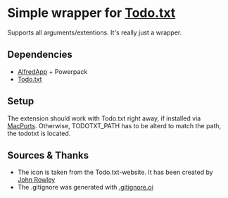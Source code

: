 # Simple wrapper for [Todo.txt](todotxt.com)

Supports all arguments/extentions. It's really just a wrapper.

## Dependencies

- [AlfredApp](http://www.alfredapp.com) + Powerpack
- [Todo.txt](http://www.todotxt.com)

## Setup

The extension should work with Todo.txt right away, if installed via [MacPorts](https://trac.macports.org/browser/trunk/dports/office/todotxt/Portfile). Otherwise, TODOTXT_PATH has to be alterd to match the path, the todotxt is located.

## Sources & Thanks

- The icon is taken from the Todo.txt-website. It has been created by [John Rowley](https://twitter.com/eJohnR)
- The .gitignore was generated with [.gitignore.oi](http://gitignore.io)